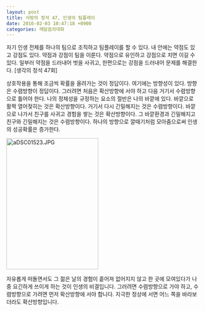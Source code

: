```yaml
---
layout: post
title: 사랑의 정석 47, 인생의 팀플레이
date: 2016-02-03 10:47:18 +0900
categories: 깨달음의대화
---
```

자기 인생 전체를 하나의 팀으로 조직하고 팀플레이를 할 수 있다. 내 안에는 약점도 있고 강점도 있다. 약점과 강점이 팀을 이룬다. 약점으로 유인하고 강점으로 치면 이길 수 있다. 일부러 약점을 드러내어 벗을 사귀고, 한편으로는 강점을 드러내어 문제를 해결한다. [생각의 정석 47회]

  


상호작용을 통해 조금씩 확률을 올려가는 것이 정답이다. 여기에는 방향성이 있다. 방향은 수렴방향이 정답이다. 그러려면 처음은 확산방향에 서야 하고 다음 거기서 수렴방향으로 틀어야 한다. 나의 정체성을 규정하는 요소의 절반은 나의 바깥에 있다. 바깥으로 활짝 열어젖히는 것은 확산방향이다. 거기서 다시 긴밀해지는 것은 수렴방향이다. 바깥으로 나가서 친구를 사귀고 경험을 쌓는 것은 확산방향이다. 그 바깥환경과 긴밀해지고 친구와 긴밀해지는 것은 수렴방향이다. 하나의 방향으로 깔때기처럼 모아줌으로써 인생의 성공확률은 증가한다. 

  


  



<img src="assets/attach/images/198/046/670/aDSC01523.JPG" alt="aDSC01523.JPG" width="240" height="342" />   


  


자유롭게 떠돌면서도 그 젊은 날의 경험이 흩어져 없어지지 않고 한 곳에 모여있다가 나중 요긴하게 쓰이게 하는 것이 인생의 비결입니다. 그러려면 수렴방향으로 가야 하고, 수렴방향으로 가려면 먼저 확산방향에 서야 합니다. 지극한 정상에 서면 어느 쪽을 바라보더라도 확산방향입니다.
